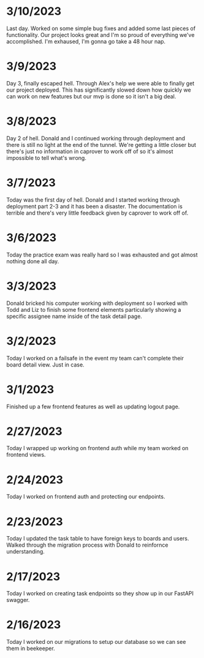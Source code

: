 # 3/10/2023

Last day. Worked on some simple bug fixes and added some last pieces of functionality. Our project looks great and I'm so proud of everything we've accomplished. I'm exhaused, I'm gonna go take a 48 hour nap.

# 3/9/2023

Day 3, finally escaped hell. Through Alex's help we were able to finally get our project deployed. This has significantly slowed down how quickly we can work on new features but our mvp is done so it isn't a big deal.

# 3/8/2023

Day 2 of hell. Donald and I continued working through deployment and there is still no light at the end of the tunnel. We're getting a little closer but there's just no information in caprover to work off of so it's almost impossible to tell what's wrong.

# 3/7/2023

Today was the first day of hell. Donald and I started working through deployment part 2-3 and it has been a disaster. The documentation is terrible and there's very little feedback given by caprover to work off of.

# 3/6/2023

Today the practice exam was really hard so I was exhausted and got almost nothing done all day.

# 3/3/2023

Donald bricked his computer working with deployment so I worked with Todd and Liz to finish some frontend elements particularly showing a specific assignee name inside of the task detail page.

# 3/2/2023

Today I worked on a failsafe in the event my team can't complete their board detail view. Just in case.

# 3/1/2023

Finished up a few frontend features as well as updating logout page.

# 2/27/2023

Today I wrapped up working on frontend auth while my team worked on frontend views.

# 2/24/2023

Today I worked on frontend auth and protecting our endpoints.

# 2/23/2023

Today I updated the task table to have foreign keys to boards and users. Walked through the migration process with Donald to reinfornce understanding.

# 2/17/2023

Today I worked on creating task endpoints so they show up in our FastAPI swagger.

# 2/16/2023

Today I worked on our migrations to setup our database so we can see them in beekeeper.
